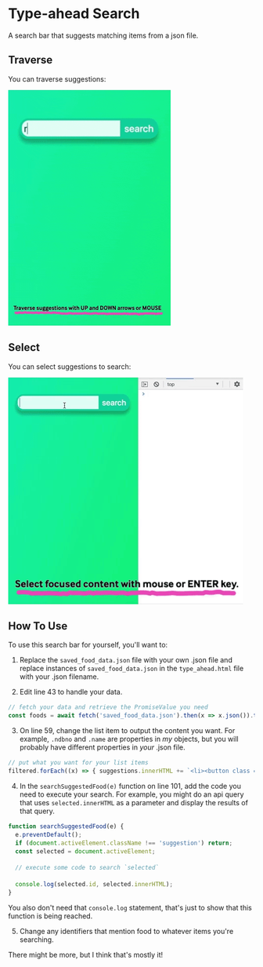 # Type-ahead Search
A search bar that suggests matching items from a json file.

## Traverse
You can traverse suggestions:

![screenrecording](docs/ui_5-7.gif)

## Select
You can select suggestions to search:

![screenrecording](docs/ux_5-8.gif)

## How To Use
To use this search bar for yourself, you'll want to:

1. Replace the `saved_food_data.json` file with your own .json file and replace instances of `saved_food_data.json` in the `type_ahead.html` file with your .json filename.

2. Edit line 43 to handle your data. 

  ```javascript
  // fetch your data and retrieve the PromiseValue you need
  const foods = await fetch('saved_food_data.json').then(x => x.json()).then(x => x.foods);
  ```

3. On line 59, change the list item to output the content you want. For example, `.ndbno` and `.name` are properties in *my* objects, but you will probably have different properties in *your* .json file.

  ```javascript
  // put what you want for your list items
  filtered.forEach((x) => { suggestions.innerHTML += `<li><button class = "suggestion" id="${x.ndbno}">${x.name}</button></li>`; });
  ```

4. In the `searchSuggestedFood(e)` function on line 101, add the code you need to execute your search. For example, you might do an api query that uses `selected.innerHTML` as a parameter and display the results of that query.

  ```javascript
  function searchSuggestedFood(e) {
    e.preventDefault();
    if (document.activeElement.className !== 'suggestion') return;
    const selected = document.activeElement;

    // execute some code to search `selected`

    console.log(selected.id, selected.innerHTML);
  }
  ```

  You also don't need that `console.log` statement, that's just to show that this function is being reached.

5. Change any identifiers that mention food to whatever items you're searching.

There might be more, but I think that's mostly it!
